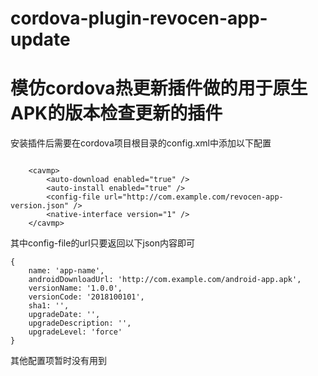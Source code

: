 # cordova-plugin-revocen-app-update

# 模仿cordova热更新插件做的用于原生APK的版本检查更新的插件

安装插件后需要在cordova项目根目录的config.xml中添加以下配置
```

    <cavmp>
        <auto-download enabled="true" />
        <auto-install enabled="true" />
        <config-file url="http://com.example.com/revocen-app-version.json" />
        <native-interface version="1" />
    </cavmp>

```

其中config-file的url只要返回以下json内容即可

```
{
    name: 'app-name',
    androidDownloadUrl: 'http://com.example.com/android-app.apk',
    versionName: '1.0.0',
    versionCode: '2018100101',
    sha1: '',
    upgradeDate: '',
    upgradeDescription: '',
    upgradeLevel: 'force'
}
```

其他配置项暂时没有用到
